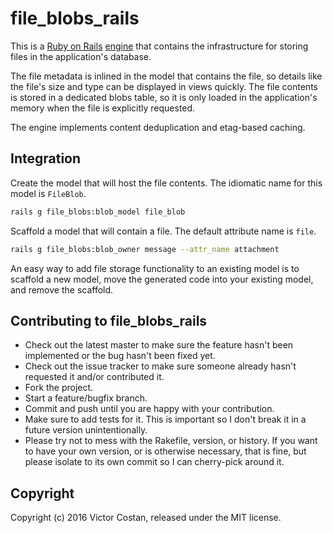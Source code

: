 # file_blobs_rails

This is a [Ruby on Rails](http://rubyonrails.org/)
[engine](http://guides.rubyonrails.org/engines.html) that contains the
infrastructure for storing files in the application's database.

The file metadata is inlined in the model that contains the file, so details
like the file's size and type can be displayed in views quickly. The file
contents is stored in a dedicated blobs table, so it is only loaded in the
application's memory when the file is explicitly requested.

The engine implements content deduplication and etag-based caching.


## Integration

Create the model that will host the file contents. The idiomatic name for this
model is `FileBlob`.

```bash
rails g file_blobs:blob_model file_blob
```

Scaffold a model that will contain a file. The default attribute name is
`file`.

```bash
rails g file_blobs:blob_owner message --attr_name attachment
```

An easy way to add file storage functionality to an existing model is to
scaffold a new model, move the generated code into your existing model, and
remove the scaffold.


## Contributing to file_blobs_rails

* Check out the latest master to make sure the feature hasn't been implemented
  or the bug hasn't been fixed yet.
* Check out the issue tracker to make sure someone already hasn't requested it
  and/or contributed it.
* Fork the project.
* Start a feature/bugfix branch.
* Commit and push until you are happy with your contribution.
* Make sure to add tests for it. This is important so I don't break it in a
  future version unintentionally.
* Please try not to mess with the Rakefile, version, or history. If you want to
  have your own version, or is otherwise necessary, that is fine, but please
  isolate to its own commit so I can cherry-pick around it.


## Copyright

Copyright (c) 2016 Victor Costan, released under the MIT license.

